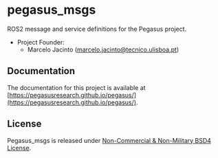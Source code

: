 # pegasus_msgs

ROS2 message and service definitions for the Pegasus project.

- Project Founder:
    - Marcelo Jacinto (marcelo.jacinto@tecnico.ulisboa.pt)

## Documentation

The documentation for this project is available at [https://pegasusresearch.github.io/pegasus/](https://pegasusresearch.github.io/pegasus/).

## License
Pegasus_msgs is released under [Non-Commercial & Non-Military BSD4 License](LICENSE).
